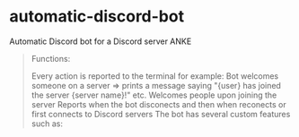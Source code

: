 # automatic-discord-bot
Automatic Discord bot for a Discord server ANKE
<br>
>Functions:
>
> Every action is reported to the terminal for example: Bot welcomes someone on a server => prints a message saying "{user} has joined the server {server name}!" etc.
> Welcomes people upon joining the server
> Reports when the bot disconects and then when reconects or first connects to Discord servers
> The bot has several custom features such as: 
